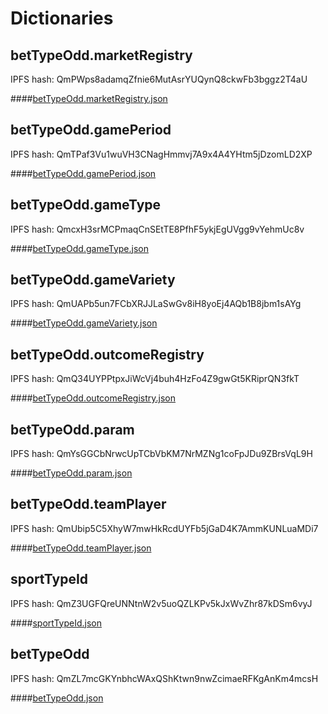 # Dictionaries
## betTypeOdd.marketRegistry
IPFS hash: QmPWps8adamqZfnie6MutAsrYUQynQ8ckwFb3bggz2T4aU

####[betTypeOdd.marketRegistry.json](betTypeOddMarketRegistry.json)
## betTypeOdd.gamePeriod
IPFS hash: QmTPaf3Vu1wuVH3CNagHmmvj7A9x4A4YHtm5jDzomLD2XP  

####[betTypeOdd.gamePeriod.json](betTypeOddGamePeriod.json)
## betTypeOdd.gameType
IPFS hash: QmcxH3srMCPmaqCnSEtTE8PfhF5ykjEgUVgg9vYehmUc8v

####[betTypeOdd.gameType.json](betTypeOddGameType.json)
## betTypeOdd.gameVariety
IPFS hash: QmUAPb5un7FCbXRJJLaSwGv8iH8yoEj4AQb1B8jbm1sAYg  

####[betTypeOdd.gameVariety.json](betTypeOddGameVariety.json)
## betTypeOdd.outcomeRegistry
IPFS hash: QmQ34UYPPtpxJiWcVj4buh4HzFo4Z9gwGt5KRiprQN3fkT

####[betTypeOdd.outcomeRegistry.json](betTypeOddOutcomeRegistry.json)
## betTypeOdd.param
IPFS hash: QmYsGGCbNrwcUpTCbVbKM7NrMZNg1coFpJDu9ZBrsVqL9H

####[betTypeOdd.param.json](betTypeOdd.json)
## betTypeOdd.teamPlayer
IPFS hash: QmUbip5C5XhyW7mwHkRcdUYFb5jGaD4K7AmmKUNLuaMDi7

####[betTypeOdd.teamPlayer.json](betTypeOddTeamPlayer.json)
## sportTypeId
IPFS hash: QmZ3UGFQreUNNtnW2v5uoQZLKPv5kJxWvZhr87kDSm6vyJ

####[sportTypeId.json](sportType.json)
## betTypeOdd
IPFS hash: QmZL7mcGKYnbhcWAxQShKtwn9nwZcimaeRFKgAnKm4mcsH

####[betTypeOdd.json](betTypeOdd.json)